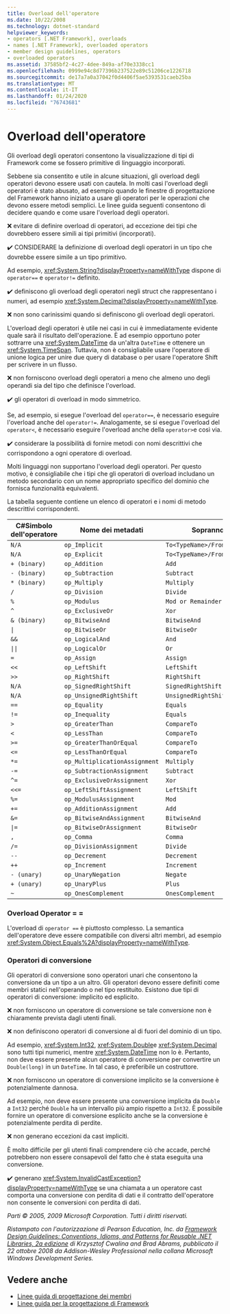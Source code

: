 ```yaml
---
title: Overload dell'operatore
ms.date: 10/22/2008
ms.technology: dotnet-standard
helpviewer_keywords:
- operators [.NET Framework], overloads
- names [.NET Framework], overloaded operators
- member design guidelines, operators
- overloaded operators
ms.assetid: 37585bf2-4c27-4dee-849a-af70e3338cc1
ms.openlocfilehash: 0999e94c8d77396b237522e89c51206ce1226718
ms.sourcegitcommit: de17a7a0a37042f0d4406f5ae5393531caeb25ba
ms.translationtype: MT
ms.contentlocale: it-IT
ms.lasthandoff: 01/24/2020
ms.locfileid: "76743681"
---
```

# <a name="operator-overloads"></a>Overload dell'operatore
Gli overload degli operatori consentono la visualizzazione di tipi di Framework come se fossero primitive di linguaggio incorporati.

 Sebbene sia consentito e utile in alcune situazioni, gli overload degli operatori devono essere usati con cautela. In molti casi l'overload degli operatori è stato abusato, ad esempio quando le finestre di progettazione del Framework hanno iniziato a usare gli operatori per le operazioni che devono essere metodi semplici. Le linee guida seguenti consentono di decidere quando e come usare l'overload degli operatori.

 ❌ evitare di definire overload di operatori, ad eccezione dei tipi che dovrebbero essere simili ai tipi primitivi (incorporati).

 ✔️ CONSIDERARE la definizione di overload degli operatori in un tipo che dovrebbe essere simile a un tipo primitivo.

 Ad esempio, <xref:System.String?displayProperty=nameWithType> dispone di `operator==` e `operator!=` definito.

 ✔️ definiscono gli overload degli operatori negli struct che rappresentano i numeri, ad esempio <xref:System.Decimal?displayProperty=nameWithType>.

 ❌ non sono carinissimi quando si definiscono gli overload degli operatori.

 L'overload degli operatori è utile nei casi in cui è immediatamente evidente quale sarà il risultato dell'operazione. È ad esempio opportuno poter sottrarre una <xref:System.DateTime> da un'altra `DateTime` e ottenere un <xref:System.TimeSpan>. Tuttavia, non è consigliabile usare l'operatore di unione logica per unire due query di database o per usare l'operatore Shift per scrivere in un flusso.

 ❌ non forniscono overload degli operatori a meno che almeno uno degli operandi sia del tipo che definisce l'overload.

 ✔️ gli operatori di overload in modo simmetrico.

 Se, ad esempio, si esegue l'overload del `operator==`, è necessario eseguire l'overload anche del `operator!=`. Analogamente, se si esegue l'overload del `operator<`, è necessario eseguire l'overload anche della `operator>`e così via.

 ✔️ considerare la possibilità di fornire metodi con nomi descrittivi che corrispondono a ogni operatore di overload.

 Molti linguaggi non supportano l'overload degli operatori. Per questo motivo, è consigliabile che i tipi che gli operatori di overload includano un metodo secondario con un nome appropriato specifico del dominio che fornisca funzionalità equivalenti.

 La tabella seguente contiene un elenco di operatori e i nomi di metodo descrittivi corrispondenti.

|C#Simbolo dell'operatore|Nome dei metadati|Soprannome|
|-------------------------|-------------------|-------------------|
|`N/A`|`op_Implicit`|`To<TypeName>/From<TypeName>`|
|`N/A`|`op_Explicit`|`To<TypeName>/From<TypeName>`|
|`+ (binary)`|`op_Addition`|`Add`|
|`- (binary)`|`op_Subtraction`|`Subtract`|
|`* (binary)`|`op_Multiply`|`Multiply`|
|`/`|`op_Division`|`Divide`|
|`%`|`op_Modulus`|`Mod or Remainder`|
|`^`|`op_ExclusiveOr`|`Xor`|
|`& (binary)`|`op_BitwiseAnd`|`BitwiseAnd`|
|<code>&#124;</code>|`op_BitwiseOr`|`BitwiseOr`|
|`&&`|`op_LogicalAnd`|`And`|
|<code>&#124;&#124;</code>|`op_LogicalOr`|`Or`|
|`=`|`op_Assign`|`Assign`|
|`<<`|`op_LeftShift`|`LeftShift`|
|`>>`|`op_RightShift`|`RightShift`|
|`N/A`|`op_SignedRightShift`|`SignedRightShift`|
|`N/A`|`op_UnsignedRightShift`|`UnsignedRightShift`|
|`==`|`op_Equality`|`Equals`|
|`!=`|`op_Inequality`|`Equals`|
|`>`|`op_GreaterThan`|`CompareTo`|
|`<`|`op_LessThan`|`CompareTo`|
|`>=`|`op_GreaterThanOrEqual`|`CompareTo`|
|`<=`|`op_LessThanOrEqual`|`CompareTo`|
|`*=`|`op_MultiplicationAssignment`|`Multiply`|
|`-=`|`op_SubtractionAssignment`|`Subtract`|
|`^=`|`op_ExclusiveOrAssignment`|`Xor`|
|`<<=`|`op_LeftShiftAssignment`|`LeftShift`|
|`%=`|`op_ModulusAssignment`|`Mod`|
|`+=`|`op_AdditionAssignment`|`Add`|
|`&=`|`op_BitwiseAndAssignment`|`BitwiseAnd`|
|<code>&#124;=</code>|`op_BitwiseOrAssignment`|`BitwiseOr`|
|`,`|`op_Comma`|`Comma`|
|`/=`|`op_DivisionAssignment`|`Divide`|
|`--`|`op_Decrement`|`Decrement`|
|`++`|`op_Increment`|`Increment`|
|`- (unary)`|`op_UnaryNegation`|`Negate`|
|`+ (unary)`|`op_UnaryPlus`|`Plus`|
|`~`|`op_OnesComplement`|`OnesComplement`|

### <a name="overloading-operator-"></a>Overload Operator = =
 L'overload di `operator ==` è piuttosto complesso. La semantica dell'operatore deve essere compatibile con diversi altri membri, ad esempio <xref:System.Object.Equals%2A?displayProperty=nameWithType>.

### <a name="conversion-operators"></a>Operatori di conversione
 Gli operatori di conversione sono operatori unari che consentono la conversione da un tipo a un altro. Gli operatori devono essere definiti come membri statici nell'operando o nel tipo restituito. Esistono due tipi di operatori di conversione: implicito ed esplicito.

 ❌ non forniscono un operatore di conversione se tale conversione non è chiaramente prevista dagli utenti finali.

 ❌ non definiscono operatori di conversione al di fuori del dominio di un tipo.

 Ad esempio, <xref:System.Int32>, <xref:System.Double>e <xref:System.Decimal> sono tutti tipi numerici, mentre <xref:System.DateTime> non lo è. Pertanto, non deve essere presente alcun operatore di conversione per convertire un `Double(long)` in un `DateTime`. In tal caso, è preferibile un costruttore.

 ❌ non forniscono un operatore di conversione implicito se la conversione è potenzialmente dannosa.

 Ad esempio, non deve essere presente una conversione implicita da `Double` a `Int32` perché `Double` ha un intervallo più ampio rispetto a `Int32`. È possibile fornire un operatore di conversione esplicito anche se la conversione è potenzialmente perdita di perdite.

 ❌ non generano eccezioni da cast impliciti.

 È molto difficile per gli utenti finali comprendere ciò che accade, perché potrebbero non essere consapevoli del fatto che è stata eseguita una conversione.

 ✔️ generano <xref:System.InvalidCastException?displayProperty=nameWithType> se una chiamata a un operatore cast comporta una conversione con perdita di dati e il contratto dell'operatore non consente le conversioni con perdita di dati.

 *Parti © 2005, 2009 Microsoft Corporation. Tutti i diritti riservati.*

 *Ristampato con l'autorizzazione di Pearson Education, Inc. da [Framework Design Guidelines: Conventions, Idioms, and Patterns for Reusable .NET Libraries, 2a edizione](https://www.informit.com/store/framework-design-guidelines-conventions-idioms-and-9780321545619) di Krzysztof Cwalina and Brad Abrams, pubblicato il 22 ottobre 2008 da Addison-Wesley Professional nella collana Microsoft Windows Development Series.*

## <a name="see-also"></a>Vedere anche

- [Linee guida di progettazione dei membri](../../../docs/standard/design-guidelines/member.md)
- [Linee guida per la progettazione di Framework](../../../docs/standard/design-guidelines/index.md)
